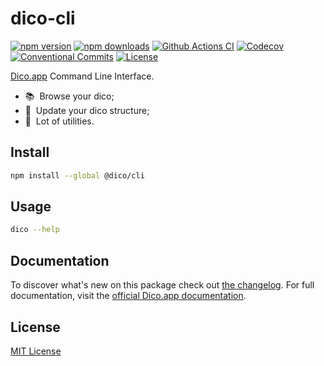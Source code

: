 # dico-cli

[![npm version][npm-version-src]][npm-version-href]
[![npm downloads][npm-downloads-src]][npm-downloads-href]
[![Github Actions CI][github-actions-ci-src]][github-actions-ci-href]
[![Codecov][codecov-src]][codecov-href]
[![Conventional Commits][conventional-commits-src]][conventional-commits-href]
[![License][license-src]][license-href]

[Dico.app][dico] Command Line Interface.

- 📚 &nbsp;Browse your dico;
- 🎏 &nbsp;Update your dico structure;
- 🧰 &nbsp;Lot of utilities.

## Install

```bash
npm install --global @dico/cli
```

## Usage

```bash
dico --help
```

## Documentation

To discover what's new on this package check out [the changelog][changelog]. For full documentation, visit the [official Dico.app documentation][dico-docs].

## License

[MIT License](./LICENSE)

<!-- Links -->

[dico]: https://dico.app
[dico-docs]: https://docs.dico.io/references/cli
[changelog]: /CHANGELOG.md

<!-- Badges -->

[npm-version-src]: https://img.shields.io/npm/v/@dico/cli/latest.svg
[npm-version-href]: https://npmjs.com/package/@dico/cli
[npm-downloads-src]: https://img.shields.io/npm/dm/@dico/cli.svg
[npm-downloads-href]: https://npmjs.com/package/@dico/cli
[github-actions-ci-src]: https://github.com/dico-app/dico-cli/workflows/ci/badge.svg
[github-actions-ci-href]: https://github.com/dico-app/dico-cli/actions?query=workflow%3Aci
[codecov-src]: https://img.shields.io/codecov/c/github/dico-app/dico-cli.svg
[codecov-href]: https://codecov.io/gh/dico-app/dico-cli
[conventional-commits-src]: https://img.shields.io/badge/Conventional%20Commits-1.0.0-yellow.svg
[conventional-commits-href]: https://conventionalcommits.org
[license-src]: https://img.shields.io/npm/l/@dico/cli.svg
[license-href]: https://npmjs.com/package/@dico/cli
